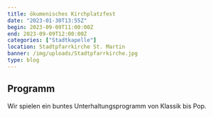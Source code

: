 ```yaml
---
title: ökumenisches Kirchplatzfest
date: "2023-01-30T13:55Z"
begin: 2023-09-09T11:00:00Z
end: 2023-09-09T12:00:00Z
categories: ["Stadtkapelle"]
location: Stadtpfarrkirche St. Martin
banner: /img/uploads/Stadtpfarrkirche.jpg
type: blog
---
```

## Programm

Wir spielen ein buntes Unterhaltungsprogramm von Klassik bis Pop.

